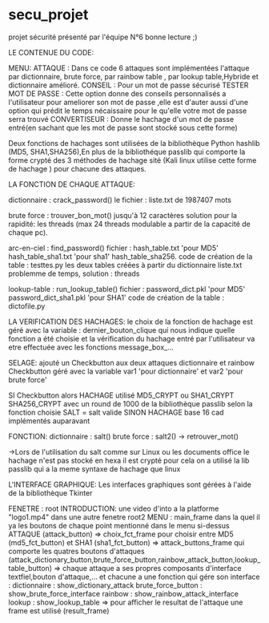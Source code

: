 # secu_projet
projet sécurité présenté par l'équipe N°6 bonne lecture ;)

LE CONTENUE DU CODE:

MENU:
     ATTAQUE : Dans ce code 6 attaques sont implémentées l'attaque par dictionnaire, brute force, par rainbow table , par lookup table,Hybride et dictionnaire amélioré.
     CONSEIL : Pour un mot de passe sécurisé
     TESTER MOT DE PASSE : Cette option donne des conseils personnalisés a l'utilisateur pour ameliorer son mot de passe ,elle est d'auter aussi d'une option qui prédit le temps nécaissaire pour le qu'elle votre 
     mot de passe serra trouvé 
     CONVERTISEUR : Donne le hachage d'un mot de passe entré(en sachant que les mot de passe sont stocké sous cette forme)

Deux fonctions de hachages sont utilisées de la bibliothèque Python hashlib (MD5, SHA1,SHA256),En plus de la bibliothéque passlib qui comporte la forme crypté des 3 méthodes de hachage sité (Kali linux utilise cette forme de hachage ) pour chacune des attaques.

LA FONCTION DE CHAQUE ATTAQUE:

   dictionnaire : crack_password()
                  le fichier : liste.txt de 1987407 mots

   brute force : trouver_bon_mot()
                 jusqu'à 12 caractères 
                 solution pour la rapidité: les threads (max 24 threads modulable a partir de la capacité de chaque pc).

   arc-en-ciel : find_password()
                 fichier : hash_table.txt 'pour MD5' hash_table_sha1.txt 'pour sha1' hash_table_sha256.
                 code de création de la table : testtes.py
                 les deux tables créées  à partir du dictionnaire liste.txt 
                 problemme de temps, solution : threads

   lookup-table : run_lookup_table()
                  fichier : password_dict.pkl 'pour MD5' password_dict_sha1.pkl 'pour SHA1'
                  code de création de la table : dictofile.py

LA VERIFICATION DES HACHAGES:
   le choix de la fonction de hachage est géré avec la variable : dernier_bouton_clique qui nous indique quelle fonction a été choisie 
   et la vérification du hachage entré par l'utilisateur va etre effectuée avec les fonctions message_box_...

SELAGE:
   ajouté un Checkbutton aux deux attaques dictionnaire et rainbow
   Checkbutton géré avec la variable var1 'pour dictionnaire' et var2 'pour brute force'

   SI Checkbutton alors 
       HACHAGE utilisé MD5_CRYPT ou SHA1_CRYPT SHA256_CRYPT avec un round de 1000 de la bibliothèque passlib selon la fonction choisie
       SALT = salt valide 
   SINON HACHAGE base 16 cad implémentés auparavant 

   FONCTION:
   dictionnaire : salt()
   brute force : salt2() -> retrouver_mot()

   ->Lors de l'utilisation du salt comme sur Linux ou les documents office le hachage n'est pas stocké en hexa 
   il est crypté pour cela on a utilisé la lib passlib qui a la meme syntaxe de hachage que linux 

L'INTERFACE GRAPHIQUE:
   Les interfaces graphiques sont gérées à l'aide de la bibliothèque Tkinter

   FENETRE : root
   INTRODUCTION: une video d'into a la platforme "logo1.mp4" dans une autre fenetre root2
   MENU : main_frame dans la quel il ya les boutons de chaque point mentionné dans le menu si-dessus 
         ATTAQUE (attack_button) => choix_fct_frame pour choisir entre MD5 (md5_fct_button) et SHA1 (sha1_fct_button)
                                 => attack_buttons_frame qui comporte les quatres boutons d'attaques (attack_dictionary_button,brute_force_button,rainbow_attack_button,lookup_table_button) 
                                 => chaque attaque a ses propres composants d'interface textfiel,bouton d'attaque,...
                                    et chacune a une fonction qui gére son interface :
                                          dictionnaire : show_dictionary_attack
                                          brute_force_button : show_brute_force_interface
                                          rainbow : show_rainbow_attack_interface
                                          lookup : show_lookup_table
                                 => pour afficher le resultat de l'attaque une frame est utilisé (result_frame)
         

